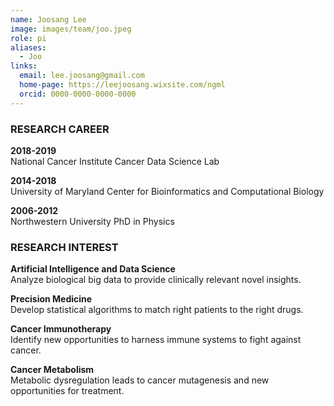 ```yaml
---
name: Joosang Lee
image: images/team/joo.jpeg
role: pi
aliases:
  - Joo
links:
  email: lee.joosang@gmail.com
  home-page: https://leejoosang.wixsite.com/ngml
  orcid: 0000-0000-0000-0000
---
```


### RESEARCH CAREER
**2018-2019**  
National Cancer Institute
Cancer Data Science Lab

**2014-2018**  
University of Maryland
Center for Bioinformatics and Computational Biology

**2006-2012**  
Northwestern University
PhD in Physics


### RESEARCH INTEREST
 
**Artificial Intelligence and Data Science**  
Analyze biological big data to provide clinically relevant novel insights.

**Precision Medicine**  
Develop statistical algorithms to match right patients to the right drugs.

**Cancer Immunotherapy**  
Identify new opportunities to harness immune systems to fight against cancer.

**Cancer Metabolism**  
Metabolic dysregulation leads to cancer mutagenesis and new opportunities for treatment.
